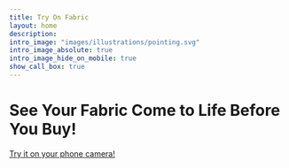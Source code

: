 ```yaml
---
title: Try On Fabric
layout: home
description: 
intro_image: "images/illustrations/pointing.svg"
intro_image_absolute: true
intro_image_hide_on_mobile: true
show_call_box: true
---
```


# See Your Fabric Come to Life Before You Buy!

[Try it on your phone camera!](/camera/)